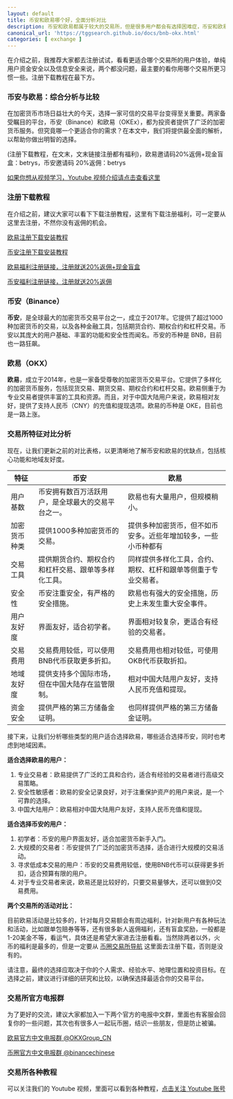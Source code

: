 ```yaml
---
layout: default
title: 币安和欧易哪个好，全面分析对比
description: 币安和欧易都属于较大的交易所，但是很多用户都会有选择困难症，币安和欧易哪个安全，各自的优缺点有哪些，作为用户应该如何选择两个交易所。并且还要看两个交易所各有哪些福利和活动。
canonical_url: 'https://tggsearch.github.io/docs/bnb-okx.html'
categories: [ exchange ]
---
```

在介绍之前，我推荐大家都去注册试试，看看更适合哪个交易所的用户体验，单纯用户资金安全以及信息安全来说，两个都没问题，最主要的看你用哪个交易所更习惯一些。注册下载教程在最下方。

### 币安与欧易：综合分析与比较
在加密货币市场日益壮大的今天，选择一家可信的交易平台变得至关重要。两家备受瞩目的平台，币安（Binance）和欧易（OKEx），都为投资者提供了广泛的加密货币服务。但究竟哪一个更适合你的需求？在本文中，我们将提供最全面的解析，以帮助你做出明智的选择。
<p class="red-text-word">
(注册下载教程，在文末，文末链接注册都有福利)，欧易邀请码20%返佣+现金盲盒：betrys，币安邀请码 20%返佣：betrys
</p>

[如果你想从视频学习，Youtube 视频介绍请点击查看这里](./302.html?target=https://youtu.be/tGWVsF_M6aY)

### 注册下载教程
在介绍之前，建议大家可以看下下载注册教程，这里有下载注册福利，可一定要从这里去注册，不然你没有返佣的机会。

[欧易注册下载安装教程](./okx-install.html)

[币安注册下载安装教程](./bnb-buy-coins.html)

<div class='register-button'>
<a href='./302.html?target=https://www.chouyi.life/join/90884854' class='content-btn' target='_blank'> 欧易福利注册链接，注册就送20%返佣+现金盲盒 </a>
</div>

[币安福利注册链接，注册就送20%返佣](./302.html?target=https://www.binance.com/join?ref==betrys)

### 币安（Binance）

**币安**，是全球最大的加密货币交易平台之一，成立于2017年。它提供了超过1000种加密货币的交易，以及各种金融工具，包括期货合约、期权合约和杠杆交易。币安以其庞大的用户基础、丰富的功能和安全性而闻名。币安的币种是 BNB，目前也一路狂飙。

### 欧易（OKX）

**欧易**，成立于2014年，也是一家备受尊敬的加密货币交易平台。它提供了多样化的加密货币服务，包括现货交易、期货交易、期权合约和杠杆交易。欧易侧重于为专业交易者提供丰富的工具和资源。而且，对于中国大陆用户来说，欧易相对友好，提供了支持人民币（CNY）的充值和提现选项。欧易的币种是 OKE，目前也是一路上涨。

### 交易所特征对比分析

现在，让我们更新之前的对比表格，以更清晰地了解币安和欧易的优缺点，包括核心功能和地域友好度。

| 特征                   | 币安                   | 欧易                   |
|------------------------|------------------------|------------------------|
| 用户基数              | 币安拥有数百万活跃用户，是全球最大的交易平台之一。 | 欧易也有大量用户，但规模稍小。            |
| 加密货币种类          | 提供1000多种加密货币的交易。        | 提供多种加密货币，但不如币安多。近些年增加较多，一些小币种都有           |
| 交易工具              | 提供期货合约、期权合约和杠杆交易、跟单等多样化工具。 | 同样提供多样化工具，合约、期权、杠杆和跟单等侧重于专业交易者。        |
| 安全性                | 币安注重安全，有严格的安全措施。       | 欧易也有强大的安全措施，历史上未发生重大安全事件。 |
| 用户友好度            | 界面友好，适合初学者。               | 界面相对较复杂，更适合有经验的交易者。        |
| 交易费用              | 交易费用较低，可以使用BNB代币获取更多折扣。 | 交易费用也相对较低，可使用OKB代币获取折扣。     |
| 地域友好度            | 提供支持多个国际市场，但在中国大陆存在监管限制。 | 相对中国大陆用户友好，支持人民币充值和提现。    |
| 资金安全            | 提供严格的第三方储备金证明。 | 也同样提供严格的第三方储备金证明。    |

接下来，让我们分析哪些类型的用户适合选择欧易，哪些适合选择币安，同时也考虑到地域因素。

**适合选择欧易的用户：**
1. 专业交易者：欧易提供了广泛的工具和合约，适合有经验的交易者进行高级交易策略。
2. 安全性敏感者：欧易的安全记录良好，对于注重保护资产的用户来说，是一个可靠的选择。
3. 中国大陆用户：欧易相对中国大陆用户友好，支持人民币充值和提现。

**适合选择币安的用户：**
1. 初学者：币安的用户界面友好，适合加密货币新手入门。
2. 大规模的交易者：币安提供了广泛的加密货币选择，适合进行大规模的交易活动。
3. 寻求低成本交易的用户：币安的交易费用较低，使用BNB代币可以获得更多折扣，适合预算有限的用户。
4. 对于专业交易者来说，欧易还是比较好的，只要交易量够大，还可以做到0交易费用。

**两个交易所的活动对比：**

目前欧易活动是比较多的，针对每月交易额会有周边福利，针对新用户有各种玩法和活动，比如跟单包赔券等等，还有很多新人返佣福利，还有盲盒奖励，一般都是1-20美金不等，看运气，具体还是希望大家进去注册看看。当然除两者以外，火币的福利是最多的，但是一定要从 [币圈交易所导航](./coins-index.html) 这里面去注册下载，否则是没有的。

请注意，最终的选择应取决于你的个人需求、经验水平、地理位置和投资目标。在选择之前，建议进行详细的研究和比较，以确保选择最适合你的交易平台。

### 交易所官方电报群
为了更好的交流，建议大家都加入一下两个官方的电报中文群，里面也有客服会回复你的一些问题，其次也有很多人一起玩币圈，结识一些朋友，但是防止被骗。

[欧易官方中文电报群 @OKXGroup_CN](./302.html?target=https://t.me/OKXGroup_CN)

[币圈官方中文电报群 @binancechinese](./302.html?target=https://t.me/binancechinese)

### 交易所各种教程
可以关注我们的 Youtube 视频，里面可以看到各种教程，[点击关注 Youtube 账号](./302.html?target=https://www.youtube.com/@aiDigitalMan)